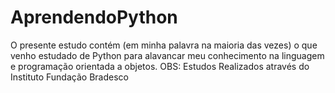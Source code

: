 # AprendendoPython
O presente estudo contém (em minha palavra na maioria das vezes) o que venho estudado de Python para alavancar meu conhecimento na linguagem e programação orientada a objetos. OBS: Estudos Realizados através do Instituto Fundação Bradesco
